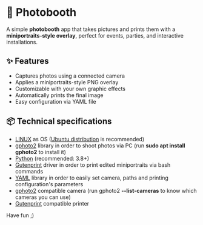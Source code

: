 # 📸 Photobooth

A simple **photobooth** app that takes pictures and prints them with a **miniportraits-style overlay**, perfect for events, parties, and interactive installations.

## ✨ Features

- Captures photos using a connected camera
- Applies a miniportraits-style PNG overlay 
- Customizable with your own graphic effects
- Automatically prints the final image
- Easy configuration via YAML file

## 📦 Technical specifications

- [LINUX](https://www.kernel.org/) as OS ([Ubuntu distribution](https://ubuntu.com/) is recommended)
- [gphoto2](https://github.com/jim-easterbrook/python-gphoto2) library in order to shoot photos via PC (run **sudo apt install gphoto2** to install it)
- [Python](https://www.python.org/downloads/) (recommended: 3.8+)
- [Gutenprint](https://gimp-print.sourceforge.io/) driver in order to print edited miniportraits via bash commands
- [YAML](https://pypi.org/project/PyYAML/) library in order to easily set camera, paths and printing configuration's parameters
- [gphoto2](https://github.com/jim-easterbrook/python-gphoto2) compatible camera (run gphoto2 **--list-cameras** to know which cameras you can use)
- [Gutenprint](https://gimp-print.sourceforge.io/) compatible printer

Have fun ;)